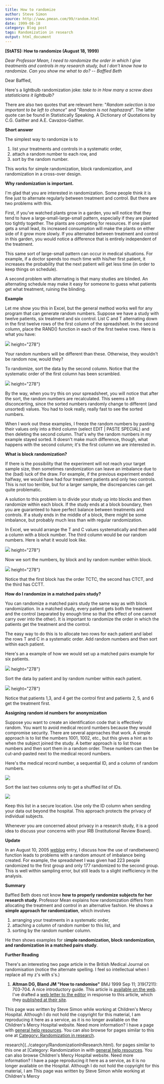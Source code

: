 ```yaml
---
title: How to randomize
author: Steve Simon
source: http://www.pmean.com/99/random.html
date: 1999-08-18
category: Blog post
tags: Randomization in research
output: html_document
---
```

****[StATS]:** How to randomize (August 18, 1999)**

*Dear Professor Mean, I need to randomize the order in which I give
treatments and controls in my research study, but I don\'t know how to
randomize. Can you show me what to do? \-- Baffled Beth*

Dear Baffled,

Here\'s a lightbulb randomization joke: *take to in How many a screw
does statisticians it lightbulb?*

There are also two quotes that are relevant here: \"*Random selection is
too important to be left to chance*\" and \"*Random is not haphazard*\".
The latter quote can be found in Statistically Speaking. A Dictionary of
Quotations by C.G. Gaither and A.E. Cavazos-Gaither.

**Short answer**

The simplest way to randomize is to

1.  list your treatments and controls in a systematic order,
2.  attach a random number to each row, and
3.  sort by the random number.

This works for simple randomization, block randomization, and
randomization in a cross-over design.

**Why randomization is important.**

I\'m glad that you are interested in randomization. Some people think it
is fine just to alternate regularly between treatment and control. But
there are two problems with this.

First, if you\'ve watched plants grow in a garden, you will notice that
they tend to have a large-small-large-small pattern, especially if they
are planted too tightly together. The plants are competing for
resources. If one plant gets a small lead, its increased consumption
will make the plants on either side of it grow more slowly. If you
alternated between treatment and control in this garden, you would
notice a difference that is entirely independent of the treatment.

This same sort of large-small pattern can occur in medical situations.
For example, if a doctor spends too much time with his/her first
patient, it increases the probability that the next patient will get
less time (in order to keep things on schedule).

A second problem with alternating is that many studies are blinded. An
alternating schedule may make it easy for someone to guess what patients
get what treatment, ruining the blinding.

**Example**

Let me show you this in Excel, but the general method works well for any
program that can generate random numbers. Suppose we have a study with
twelve patients, six treatment and six control. List C and T alternating
down in the first twelve rows of the first column of the spreadsheet. In
the second column, place the RAND() function in each of the first twelve
rows. Here is what you have:

![](../../../web/images/99/random01.gif)
height="278"}

Your random numbers will be different than these. Otherwise, they
wouldn\'t be random now, would they?

To randomize, sort the data by the second column. Notice that the
systematic order of the first column has been scrambled.

![](../../../web/images/99/random02.gif)
height="278"}

By the way, when you try this on your spreadsheet, you will notice that
after the sort, the random numbers are recalculated. This seems a bit
disconcerting, since the sorted numbers randomly change to different
(and unsorted) values. You had to look really, really fast to see the
sorted numbers.

When I work out these examples, I freeze the random numbers by pasting
their values only into a third column (select EDIT \| PASTE SPECIAL) and
then deleting the second column. That\'s why the random numbers in my
example stayed sorted. It doesn\'t make much difference, though, what
happens with the second column; it\'s the first column we are interested
in.

**What is block randomization?**

If there is the possibility that the experiment will not reach your
target sample size, then sometimes randomization can leave an imbalance
due to the (bad) luck of the draw. For example, if the previous
experiment ended halfway, we would have had four treatment patients and
only two controls. This is not too terrible, but for a larger sample,
the discrepancies can get quite problematic.

A solution to this problem is to divide your study up into blocks and
then randomize within each block. If the study ends at a block boundary,
then you are guaranteed to have perfect balance between treatments and
controls. If a study ends in the middle of a block, there might be some
imbalance, but probably much less than with regular randomization.

In Excel, we would arrange the T and C values systematically and then
add a column with a block number. The third column would be our random
numbers. Here is what it would look like.

![](../../../web/images/99/random03.gif)
height="278"}

Now we sort the numbers, by block and by random number within block.

![](../../../web/images/99/random04.gif)
height="278"}

Notice that the first block has the order TCTC, the second has CTCT, and
the third has CCTT.

**How do I randomize in a matched pairs study?**

You can randomize a matched pairs study the same way as with block
randomization. In a matched study, every patient gets both the treatment
and the control (separated by enough time so that the effect of one
cannot carry over into the other). It is important to randomize the
order in which the patients get the treatment and the control.

The easy way to do this is to allocate two rows for each patient and
label the rows T and C in a systematic order. Add random numbers and
then sort within each patient.

Here\'s an a example of how we would set up a matched pairs example for
six patients.

![](../../../web/images/99/random05.gif)
height="278"}

Sort the data by patient and by random number within each patient.

![](../../../web/images/99/random06.gif)
height="278"}

Notice that patients 1,3, and 4 get the control first and patients 2, 5,
and 6 get the treatment first.

**Assigning random id numbers for anonymization**

Suppose you want to create an identification code that is effectively
random. You want to avoid medical record numbers because they would
compromise security. There are several approaches that work. A simple
approach is to list the numbers 1001, 1002, etc., but this gives a hint
as to when the subject joined the study. A better approach is to list
those numbers and then sort them in a random order. These numbers can
then be cut-and-pasted next to the medical record numbers.

Here\'s the medical record number, a sequential ID, and a column of
random numbers.

![](../../../web/images/99/random07.gif)

Sort the last two columns only to get a shuffled list of IDs.

![](../../../web/images/99/random08.gif)

Keep this list in a secure location. Use only the ID column when sending
your data out beyond the hospital. This approach protects the privacy of
individual subjects.

Whenever you are concerned about privacy in a research study, it is a
good idea to discuss your concerns with your IRB (Institutional Review
Board).

**Update**

In an August 10, 2005 [weblog](../08/weblog.asp) entry, I discuss how
the use of randbetween() function leads to problems with a random amount
of imbalance being created. For example, the spreadsheet I was given had
223 people randomized to the first group and only 177 randomized to the
second group. This is well within sampling error, but still leads to a
slight inefficiency in the analysis.

**Summary**

Baffled Beth does not know **how to properly randomize subjects for her
research study**. Professor Mean explains how randomization differs from
allocating the treatment and control in an alternative fashion. He shows
a **simple approach for randomization**, which involves

1.  arranging your treatments in a systematic order,
2.  attaching a column of random number to this list, and
3.  sorting by the random number column.

He then shows examples for s**imple randomization, block randomization,
and randomization in a matched pairs study**.

**Further Reading**

There\'s an interesting two page article in the British Medical Journal
on randomisation (notice the alternate spelling. I feel so intellectual
when I replace all my z\'s with s\'s.)

1.  **Altman DG, Bland JM \"How to randomise\"** BMJ 1999 Sep 11;
    319(7211): 703-704. A nice introductory guide. This article is
    [available on the
    web](http://www.bmj.com/cgi/content/full/319/7211/703). I\'ve
    drafted a [web letter to the editor](../01/random42.html) in
    response to this article, which they [published at their
    site](http://www.bmj.com/cgi/eletters/319/7211/703).

This page was written by Steve Simon while working at Children\'s Mercy
Hospital. Although I do not hold the copyright for this material, I am
reproducing it here as a service, as it is no longer available on the
Children\'s Mercy Hospital website. Need more information? I have a page
with [general help resources](../GeneralHelp.html). You can also browse
for pages similar to this one at [Category: Randomization in
research](../category/RandomizationInResearch.html).
<!---More--->
research](../category/RandomizationInResearch.html).
for pages similar to this one at [Category: Randomization in
with [general help resources](../GeneralHelp.html). You can also browse
Children\'s Mercy Hospital website. Need more information? I have a page
reproducing it here as a service, as it is no longer available on the
Hospital. Although I do not hold the copyright for this material, I am
This page was written by Steve Simon while working at Children\'s Mercy

<!---Do not use
****[StATS]:** How to randomize (August 18, 1999)**
This page was written by Steve Simon while working at Children\'s Mercy
Hospital. Although I do not hold the copyright for this material, I am
reproducing it here as a service, as it is no longer available on the
Children\'s Mercy Hospital website. Need more information? I have a page
with [general help resources](../GeneralHelp.html). You can also browse
for pages similar to this one at [Category: Randomization in
research](../category/RandomizationInResearch.html).
--->

